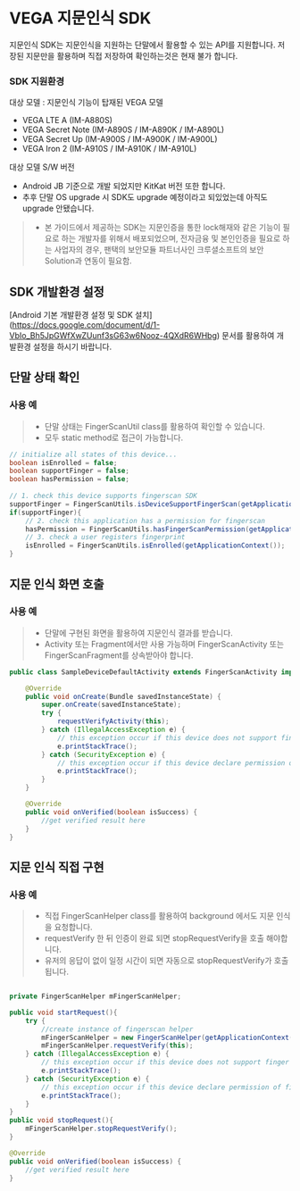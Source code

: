 VEGA 지문인식 SDK
==============

지문인식 SDK는 지문인식을 지원하는 단말에서 활용할 수 있는 API를 지원합니다.
저장된 지문만을 활용하며 직접 저장하여 확인하는것은 현재 불가 합니다.

### SDK 지원환경

대상 모델 : 지문인식 기능이 탑재된 VEGA 모델
* VEGA LTE A (IM-A880S)
* VEGA Secret Note (IM-A890S / IM-A890K / IM-A890L)
* VEGA Secret Up (IM-A900S / IM-A900K / IM-A900L)
* VEGA Iron 2 (IM-A910S / IM-A910K / IM-A910L)

대상 모델 S/W 버전
* Android JB 기준으로 개발 되었지만 KitKat 버전 또한 합니다.
* 추후 단말 OS upgrade 시 SDK도 upgrade 예정이라고 되있었는데 아직도 upgrade 안됐습니다.

> * 본 가이드에서 제공하는 SDK는 지문인증을 통한 lock해재와 같은 기능이 필요로 하는 개발자를 위해서 배포되었으며, 전자금융 및 본인인증을 필요로 하는 사업자의 경우, 팬택의 보안모듈 파트너사인 크루셜소프트의 보안Solution과 연동이 필요함.

SDK 개발환경 설정
------------
[Android 기본 개발환경 설정 및 SDK 설치] (https://docs.google.com/document/d/1-VbIo_Bh5JpGWfXwZUunf3sG63w6Nooz-4QXdR6WHbg) 문서를 활용하여 개발환경 설정을 하시기 바랍니다.


단말 상태 확인
-------------
    
### 사용 예

> * 단말 상태는 FingerScanUtil class를 활용하여 확인할 수 있습니다.
> * 모두 static method로 접근이 가능합니다.

```java
// initialize all states of this device...
boolean isEnrolled = false;
boolean supportFinger = false;
boolean hasPermission = false;
		
// 1. check this device supports fingerscan SDK
supportFinger = FingerScanUtils.isDeviceSupportFingerScan(getApplicationContext());
if(supportFinger){
	// 2. check this application has a permission for fingerscan 
	hasPermission = FingerScanUtils.hasFingerScanPermission(getApplicationContext());;
	// 3. check a user registers fingerprint
	isEnrolled = FingerScanUtils.isEnrolled(getApplicationContext());
}
```

지문 인식 화면 호출 
-------------

### 사용 예

> * 단말에 구현된 화면을 활용하여 지문인식 결과를 받습니다.
> * Activity 또는 Fragment에서만 사용 가능하며 FingerScanActivity 또는 FingerScanFragment를 상속받아야 합니다.


```java
public class SampleDeviceDefaultActivity extends FingerScanActivity implements OnVerifyListener{

	@Override
	public void onCreate(Bundle savedInstanceState) {
		super.onCreate(savedInstanceState);
		try {
			requestVerifyActivity(this);
		} catch (IllegalAccessException e) {
			// this exception occur if this device does not support finger scan
			e.printStackTrace();
		} catch (SecurityException e) {
			// this exception occur if this device declare permission of finger scan
			e.printStackTrace();
		}
	}

	@Override
	public void onVerified(boolean isSuccess) {
		//get verified result here
	}
}
```

지문 인식 직접 구현
-------------
    
### 사용 예

> * 직접 FingerScanHelper class를 활용하여 background 에서도 지문 인식을 요청합니다.
> * requestVerify 한 뒤 인증이 완료 되면 stopRequestVerify을 호출 해야합니다.
> * 유저의 응답이 없이 일정 시간이 되면 자동으로 stopRequestVerify가 호출됩니다.

```java

private FingerScanHelper mFingerScanHelper;

public void startRequest(){	
	try {
		//create instance of fingerscan helper
		mFingerScanHelper = new FingerScanHelper(getApplicationContext());			
		mFingerScanHelper.requestVerify(this);
	} catch (IllegalAccessException e) {
		// this exception occur if this device does not support finger scan			
		e.printStackTrace();
	} catch (SecurityException e) {
		// this exception occur if this device declare permission of finger scan			
		e.printStackTrace();
	}
}
public void stopRequest(){
	mFingerScanHelper.stopRequestVerify();
}

@Override
public void onVerified(boolean isSuccess) {	
	//get verified result here
}
```

